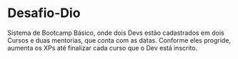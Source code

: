 # Desafio-Dio
Sistema de Bootcamp Básico, onde dois Devs estão cadastrados em dois Cursos e duas mentorias, que conta com as datas.  Conforme eles progride, aumenta os XPs até finalizar cada curso que o Dev está inscrito. 

